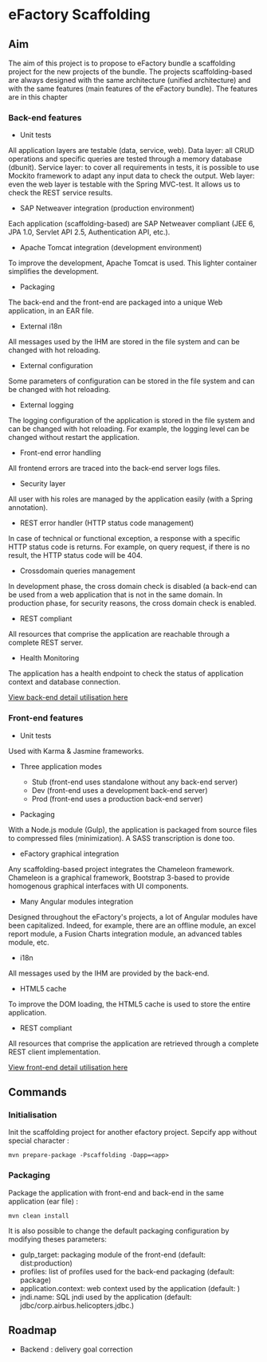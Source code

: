 # eFactory Scaffolding

## Aim
The aim of this project is to propose to eFactory bundle a scaffolding project for the new projects of the bundle.
The projects scaffolding-based are always designed with the same architecture (unified architecture) and with the same features (main features of the eFactory bundle). The features are in this chapter

### Back-end features ###

- Unit tests

All application layers are testable (data, service, web). 
Data layer: all CRUD operations and specific queries are tested through a memory database (dbunit). 
Service layer: to cover all requirements in tests, it is possible to use Mockito framework to adapt any input data to check the output. 
Web layer: even the web layer is testable with the Spring MVC-test. It allows us to check the REST service results.

- SAP Netweaver integration (production environment)

Each application (scaffolding-based) are SAP Netweaver compliant (JEE 6, JPA 1.0, Servlet API 2.5, Authentication API, etc.).

- Apache Tomcat integration (development environment)

To improve the development, Apache Tomcat is used. This lighter container simplifies the development.

- Packaging

The back-end and the front-end are packaged into a unique Web application, in an EAR file.

- External i18n

All messages used by the IHM are stored in the file system and can be changed with hot reloading.

- External configuration

Some parameters of configuration can be stored in the file system and can be changed with hot reloading.

- External logging

The logging configuration of the application is stored in the file system and can be changed with hot reloading. For example, the logging level can be changed without restart the application.

- Front-end error handling

All frontend errors are traced into the back-end server logs files.

- Security layer

All user with his roles are managed by the application easily (with a Spring annotation).

- REST error handler (HTTP status code management)

In case of technical or functional exception, a response with a specific HTTP status code is returns. For example, on query request, if there is no result, the HTTP status code will be 404.

- Crossdomain queries management

In development phase, the cross domain check is disabled (a back-end can be used from a web application that is not in the same domain.
In production phase, for security reasons, the cross domain check is enabled.

- REST compliant

All resources that comprise the application are reachable through a complete REST server.

- Health Monitoring

The application has a health endpoint to check the status of application context and database connection.

[View back-end detail utilisation here](http://gitlab-toulouse.sqli.com/eurocopter/efactory-scaffolding/blob/master/back-end/README.md "View back-end detail")

### Front-end features ###
- Unit tests

Used with Karma & Jasmine frameworks.

- Three application modes
	- Stub (front-end uses standalone without any back-end server)
	- Dev (front-end uses a development back-end server)
	- Prod (front-end uses a production back-end server)

- Packaging

With a Node.js module (Gulp), the application is packaged from source files to compressed files (minimization). A SASS transcription is done too.

- eFactory graphical integration

Any scaffolding-based project integrates the Chameleon framework. Chameleon is a graphical framework, Bootstrap 3-based to provide homogenous graphical interfaces with UI components. 

- Many Angular modules integration

Designed throughout the eFactory's projects, a lot of Angular modules have been capitalized. Indeed, for example, there are an offline module, an excel report module, a Fusion Charts integration module, an advanced tables module, etc.

- i18n

All messages used by the IHM are provided by the back-end.

- HTML5 cache

To improve the DOM loading, the HTML5 cache is used to store the entire application.

- REST compliant

All resources that comprise the application are retrieved through a complete REST client implementation.


[View front-end detail utilisation here](http://gitlab-toulouse.sqli.com/eurocopter/efactory-scaffolding/blob/master/front-end/README.md "View front-end detail")

## Commands

### Initialisation ###
Init the scaffolding project for another efactory project. Sepcify app without special character :

	mvn prepare-package -Pscaffolding -Dapp=<app>

### Packaging ###
Package the application with front-end and back-end in the same application (ear file) :

	mvn clean install 
It is also possible to change the default packaging configuration by modifying theses parameters:

- gulp_target: packaging module of the front-end (default: dist:production)
- profiles: list of profiles used for the back-end packaging (default: package)
- application.context: web context used by the application (default: <app>)
- jndi.name: SQL jndi used by the application (default: jdbc/corp.airbus.helicopters.jdbc.<app>)

## Roadmap 
- Backend : delivery goal correction
